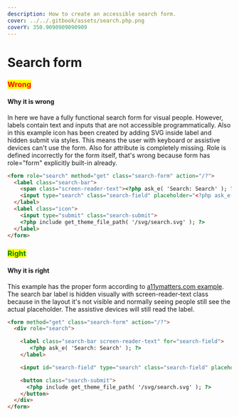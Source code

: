 ```yaml
---
description: How to create an accessible search form.
cover: ../../.gitbook/assets/search.php.png
coverY: 350.9090909090909
---
```


# Search form

### <mark style="color:red;">**Wrong**</mark>

#### Why it is wrong

In here we have a fully functional search form for visual people. However, labels contain text and inputs that are not accessible programmatically. Also in this example icon has been created by adding SVG inside label and hidden submit via styles. This means the user with keyboard or assistive devices can't use the form. Also for attribute is completely missing. Role is defined incorrectly for the form itself, that's wrong because form has role="form" explicitly built-in already.

```html
<form role="search" method="get" class="search-form" action="/?">
  <label class="search-bar">
    <span class="screen-reader-text"><?php ask_e( 'Search: Search' ); ?></span>
    <input type="search" class="search-field" placeholder="<?php ask_e( 'Search: Search' ); ?>" value="" name="s">
  </label>
  <label class="icon">
    <input type="submit" class="search-submit">
    <?php include get_theme_file_path( '/svg/search.svg' ); ?>
  </label>
</form>
```

### <mark style="color:green;">**Right**</mark>

#### Why it is right

This example has the proper form according to [a11ymatters.com example](https://www.a11ymatters.com/pattern/accessible-search/). The search bar label is hidden visually with screen-reader-text class because in the layout it's not visible and normally seeing people still see the actual placeholder. The assistive devices will still read the label.

```html
<form method="get" class="search-form" action="/?">
  <div role="search">

    <label class="search-bar screen-reader-text" for="search-field">
       <?php ask_e( 'Search: Search' ); ?>
    </label>

    <input id="search-field" type="search" class="search-field" placeholder="<?php ask_e( 'Search: Search' ); ?>" value="" name="s">

    <button class="search-submit">
      <?php include get_theme_file_path( '/svg/search.svg' ); ?>
    </button>
  </div>
</form>
```
